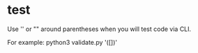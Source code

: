 # test

Use '' or "" around parentheses when you will test code via CLI.

For example:
python3 validate.py '([])'
